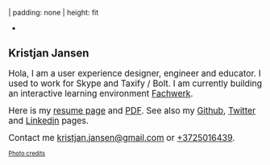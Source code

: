 | padding: none
| height: fit

<f-image src="./kristjan_jansen.jpg" />

-

<section style="padding: var(--base6);">

# Kristjan Jansen

<big>Hola, I am a user experience designer, engineer and educator. I used to work for Skype and Taxify&nbsp;/&nbsp;Bolt. I am currently building an interactive learning environment <a href="https://designstem.github.io/fachwerk">Fachwerk</a>.</big>

<big>Here is my <a href="./resume">resume page</a> and <a href="./resume/kristjan_jansen_resume.pdf">PDF</a>. See also my [Github](http://github.com/kristjanjansen), [Twitter](http://twitter.com/kristjanjansen) and [Linkedin](http://ee.linkedin.com/pub/kristjan-jansen/15/b06/778) pages.</big>

<big>Contact me kristjan.jansen@gmail.com or [+3725016439](tel:+3725016439).</big>

<small><a href="https://tõ.nu">Photo credits</a><small>

</section>